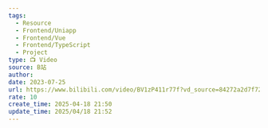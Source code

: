 ```yaml
---
tags:
  - Resource
  - Frontend/Uniapp
  - Frontend/Vue
  - Frontend/TypeScript
  - Project
type: 📺 Video
source: B站
author: 
date: 2023-07-25
url: https://www.bilibili.com/video/BV1zP411r77f?vd_source=84272a2d7f72158b38778819be5bc6ad
rate: 10
create_time: 2025-04-18 21:50
update_time: 2025/04/18 21:52
---
```

